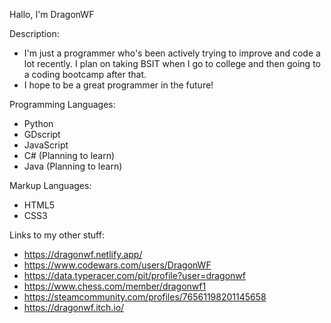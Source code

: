 Hallo, I'm DragonWF

Description:
- I'm just a programmer who's been actively trying to improve and code a lot
  recently. I plan on taking BSIT when I go to college and then
  going to a coding bootcamp after that.
- I hope to be a great programmer in the future!

Programming Languages:
- Python
- GDscript
- JavaScript
- C# (Planning to learn)
- Java (Planning to learn)

Markup Languages:
- HTML5
- CSS3

Links to my other stuff:
- https://dragonwf.netlify.app/
- https://www.codewars.com/users/DragonWF
- https://data.typeracer.com/pit/profile?user=dragonwf
- https://www.chess.com/member/dragonwf1
- https://steamcommunity.com/profiles/76561198201145658
- https://dragonwf.itch.io/
